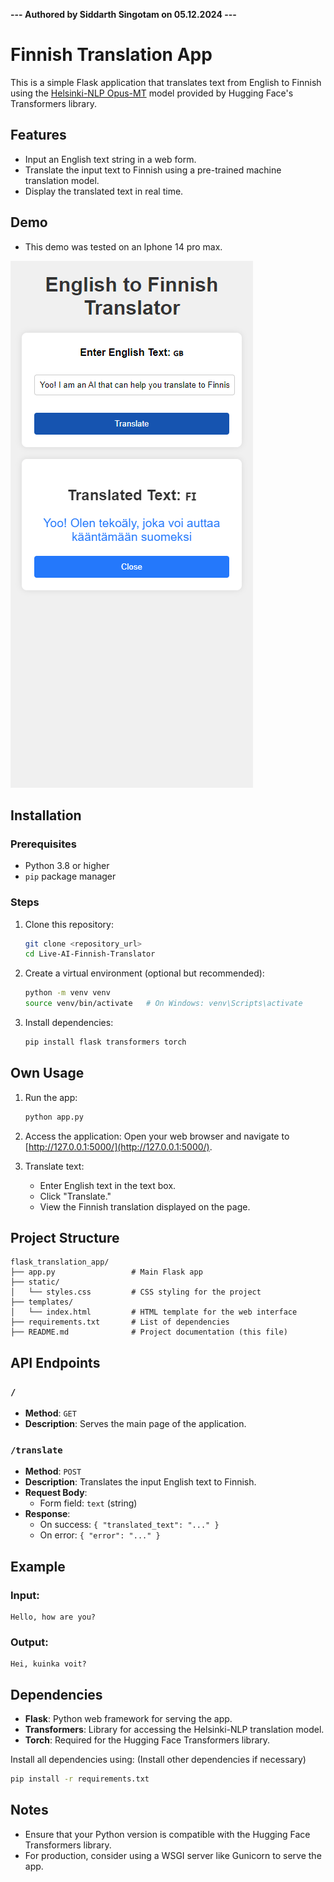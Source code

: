 **--- Authored by Siddarth Singotam on 05.12.2024 ---**

# Finnish Translation App

This is a simple Flask application that translates text from English to Finnish using the [Helsinki-NLP Opus-MT](https://huggingface.co/Helsinki-NLP/opus-mt-en-fi) model provided by Hugging Face's Transformers library.

## Features
- Input an English text string in a web form.
- Translate the input text to Finnish using a pre-trained machine translation model.
- Display the translated text in real time.

## Demo
- This demo was tested on an Iphone 14 pro max.

![plot](./images/img1.png)

## Installation

### Prerequisites
- Python 3.8 or higher
- `pip` package manager

### Steps
1. Clone this repository:
   ```bash
   git clone <repository_url>
   cd Live-AI-Finnish-Translator
   ```

2. Create a virtual environment (optional but recommended):
   ```bash
   python -m venv venv
   source venv/bin/activate   # On Windows: venv\Scripts\activate
   ```

3. Install dependencies:
   ```bash
   pip install flask transformers torch
   ```

## Own Usage
1. Run the app:
   ```bash
   python app.py
   ```

2. Access the application:
   Open your web browser and navigate to [http://127.0.0.1:5000/](http://127.0.0.1:5000/).

3. Translate text:
   - Enter English text in the text box.
   - Click "Translate."
   - View the Finnish translation displayed on the page.

## Project Structure
```
flask_translation_app/
├── app.py                 # Main Flask app
├── static/
│   └── styles.css         # CSS styling for the project
├── templates/
│   └── index.html         # HTML template for the web interface
├── requirements.txt       # List of dependencies
├── README.md              # Project documentation (this file)
```

## API Endpoints

### `/`
- **Method**: `GET`
- **Description**: Serves the main page of the application.

### `/translate`
- **Method**: `POST`
- **Description**: Translates the input English text to Finnish.
- **Request Body**: 
  - Form field: `text` (string)
- **Response**:
  - On success: `{ "translated_text": "..." }`
  - On error: `{ "error": "..." }`

## Example
### Input:
```
Hello, how are you?
```

### Output:
```
Hei, kuinka voit?
```

## Dependencies
- **Flask**: Python web framework for serving the app.
- **Transformers**: Library for accessing the Helsinki-NLP translation model.
- **Torch**: Required for the Hugging Face Transformers library.

Install all dependencies using: (Install other dependencies if necessary)
```bash
pip install -r requirements.txt
```

## Notes
- Ensure that your Python version is compatible with the Hugging Face Transformers library.
- For production, consider using a WSGI server like Gunicorn to serve the app.


